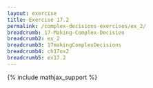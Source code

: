 ```yaml
---
layout: exercise
title: Exercise 17.2
permalink: /complex-decisions-exercises/ex_2/
breadcrumb: 17-Making-Complex-Decision
breadcrumb2: ex_2
breadcrumb3: 17makingComplexDecisions
breadcrumb4: ch17ex2
breadcrumb5: ex17.2
---
```


{% include mathjax_support %}


